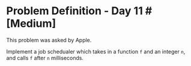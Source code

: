 # Problem Definition - Day 11 # [Medium]

This problem was asked by Apple.

Implement a job schedualer which takes in a function `f` and an integer `n`, and calls `f` after `n` milliseconds.
